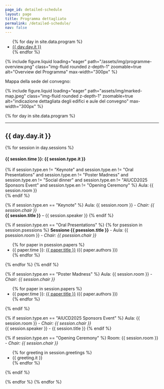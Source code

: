 ```yaml
---
page_id: detailed-schedule
layout: page
title: Programma dettagliato
permalink: /detailed-schedule/
nav: false
---
```



<nav aria-label="Program Navigation">
  <ul>
  {% for day in site.data.program %}
    <li><a href="#{{ day.day.it | slugify }}">{{ day.day.it }}</a></li>
  {% endfor %}
  </ul>
</nav>

{% include figure.liquid loading="eager" path="/assets/img/programme-overview.png" class="img-fluid rounded z-depth-1" zoomable=true alt="Overview del Programma" max-width="300px" %}

Mappa della sede del convegno:

{% include figure.liquid loading="eager" path="assets/img/marked-map.jpeg" class="img-fluid rounded z-depth-1" zoomable=true alt="indicazione dettagliata degli edifici e aule del convegno" max-width="300px" %}


{% for day in site.data.program %}
  <br/>
  <hr/>
  <h2 id="{{ day.day.it | slugify }}">{{ day.day.it }}</h2>  
{% for session in day.sessions %}
  <h4>{{ session.time }}: {{ session.type.it }}</h4>


{% if session.type.en != "Keynote" and session.type.en != "Oral Presentations" and session.type.en != "Poster Madness" and session.type.en != "Social dinner"  and session.type.en != "AIUCD2025 Sponsors Event" and session.type.en != "Opening Ceremony" %}
  Aula: {{ session.room }}<br/>
{% endif %}

{% if session.type.en == "Keynote" %}
  Aula: {{ session.room }} - <em>Chair: {{ session.chair }}</em><br/>
  <strong>{{ session.title }}</strong> – {{ session.speaker }}
{% endif %}


{% if session.type.en == "Oral Presentations" %}
{% for psession in session.psessions %}
<strong>Sessione {{ psession.title }}</strong> - Aula: {{ psession.room }} - <em>Chair: {{ psession.chair }}</em>
  <ul>
  {% for paper in psession.papers %}
    <li>{{ paper.time }}: <a href="{{ paper.pdf }}">{{ paper.title }}</a> ({{ paper.authors }}) </li>
  {% endfor %}
  </ul>
{% endfor %}
{% endif %}


{% if session.type.en == "Poster Madness" %}
  Aula: {{ session.room }} - <em>Chair: {{ session.chair }}</em><br/>
  <ul>
  {% for paper in session.papers %}
    <li>{{ paper.time }}: <a href="{{ paper.pdf }}">{{ paper.title }}</a> ({{ paper.authors }}) </li>
  {% endfor %}
  </ul>
{% endif %}

{% if session.type.en == "AIUCD2025 Sponsors Event" %}
  Aula: {{ session.room }} - <em>Chair: {{ session.chair }}</em><br/>
  {{ session.speaker }} - {{ session.title }} 
{% endif %}

{% if session.type.en == "Opening Ceremony" %}
  Room: {{ session.room }} - <em>Chair: {{ session.chair }}</em><br/>
  <ul>
  {% for greeting in session.greetings %}
    <li>{{ greeting.it }}</li>
  {% endfor %}
  </ul>
{% endif %}

{% endfor %}
{% endfor %}